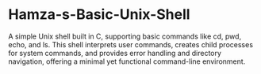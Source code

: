 # Hamza-s-Basic-Unix-Shell
A simple Unix shell built in C, supporting basic commands like cd, pwd, echo, and ls. This shell interprets user commands, creates child processes for system commands, and provides error handling and directory navigation, offering a minimal yet functional command-line environment.
